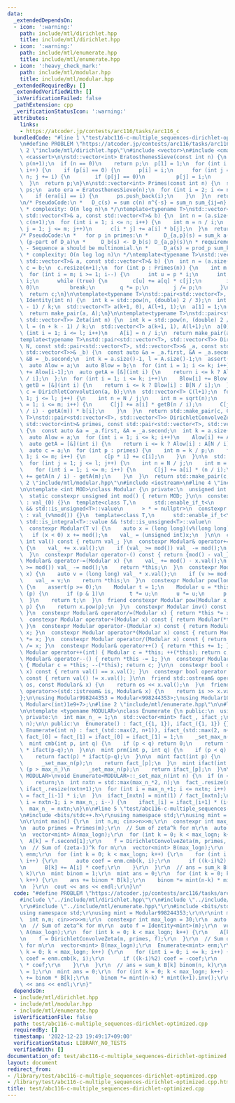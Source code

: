 ```yaml
---
data:
  _extendedDependsOn:
  - icon: ':warning:'
    path: include/mtl/dirichlet.hpp
    title: include/mtl/dirichlet.hpp
  - icon: ':warning:'
    path: include/mtl/enumerate.hpp
    title: include/mtl/enumerate.hpp
  - icon: ':heavy_check_mark:'
    path: include/mtl/modular.hpp
    title: include/mtl/modular.hpp
  _extendedRequiredBy: []
  _extendedVerifiedWith: []
  _isVerificationFailed: false
  _pathExtension: cpp
  _verificationStatusIcon: ':warning:'
  attributes:
    links:
    - https://atcoder.jp/contests/arc116/tasks/arc116_c
  bundledCode: "#line 1 \"test/abc116-c-multiple_sequences-dirichlet-optimized.cpp\"\
    \n#define PROBLEM \"https://atcoder.jp/contests/arc116/tasks/arc116_c\"\r\n#line\
    \ 2 \"include/mtl/dirichlet.hpp\"\n#include <vector>\n#include <cmath>\n#include\
    \ <cassert>\n\nstd::vector<int> EratosthenesSieve(const int n) {\n  std::vector<int>\
    \ p(n+1);\n  if (n == 0)\n    return p;\n  p[1] = 1;\n  for (int i = 2; i <= n;\
    \ i++) {\n    if (p[i] == 0) {\n      p[i] = i;\n      for (int j = i*2; j <=\
    \ n; j += i) {\n        if (p[j] == 0)\n          p[j] = i;\n      }\n    }\n\
    \  }\n  return p;\n}\n\nstd::vector<int> Primes(const int n) {\n  std::vector<int>\
    \ ps;\n  auto era = EratosthenesSieve(n);\n  for (int i = 2; i <= n; i++) {\n\
    \    if (era[i] == i) {\n      ps.push_back(i);\n    }\n  }\n  return ps;\n}\n\
    \n/* PseudoCode:\n *   D_c(s) = sum c(n) n^{-s} = sum_n sum_{ij=n} a(i)b(j) (ij)^{-s}\n\
    \ * complexity: O(n log n)\n */\ntemplate<typename T>\nstd::vector<T> DirichletConvolution(const\
    \ std::vector<T>& a, const std::vector<T>& b) {\n  int n = (a.size()-1);\n  std::vector<T>\
    \ c(n+1);\n  for (int i = 1; i <= n; i++) {\n    int m = n / i;\n    for (int\
    \ j = 1; j <= m; j++)\n      c[i * j] += a[i] * b[j];\n  }\n  return c;\n}\n\n\
    /* PseudoCode:\n *   for p in primes:\n *     D_{a,p}(s) = sum_k a(p^k) p^{-ks}\
    \ (p-part of D_a)\n *     D_b(s) <- D_b(s) D_{a,p}(s)\n * requirements:\n *  \
    \ - Sequence a should be multinomial.\n *     D_a(s) = prod_p sum_k a(p^k) p^{-ks}\n\
    \ * complexity: O(n log log n)\n */\ntemplate<typename T>\nstd::vector<T> DirichletMultinomialConvolution(const\
    \ std::vector<T>& a, const std::vector<T>& b) {\n  int n = (a.size()-1);\n  auto\
    \ c = b;\n  c.resize(n+1);\n  for (int p : Primes(n)) {\n    int m = n/p;\n  \
    \  for (int i = m; i >= 1; i--) {\n      int u = p * i;\n      int q = p, j =\
    \ i;\n      while (true) {\n        c[u] += a[q] * c[j];\n        if (j % p !=\
    \ 0)\n          break;\n        q *= p;\n        j /= p;\n      }\n    }\n  }\n\
    \  return c;\n}\n\ntemplate<typename T>\nstd::pair<std::vector<T>, std::vector<T>>\
    \ Identity(int n) {\n  int k = std::pow(n, (double) 2 / 3);\n  int l = (n + k\
    \ - 1) / k;\n  std::vector<T> a(k+1, 0), A(l+1, 1);\n  a[1] = 1;\n  A[0] = 0;\n\
    \  return make_pair(a, A);\n}\n\ntemplate<typename T>\nstd::pair<std::vector<T>,\
    \ std::vector<T>> Zeta(int n) {\n  int k = std::pow(n, (double) 2 / 3);\n  int\
    \ l = (n + k - 1) / k;\n  std::vector<T> a(k+1, 1), A(l+1);\n  a[0] = 0;\n  for\
    \ (int i = 1; i <= l; i++)\n    A[i] = n / i;\n  return make_pair(a, A);\n}\n\n\
    template<typename T>\nstd::pair<std::vector<T>, std::vector<T>> DirichletConvolveOptimal(int\
    \ N, const std::pair<std::vector<T>, std::vector<T>>& _a, const std::pair<std::vector<T>,\
    \ std::vector<T>>& _b) {\n  const auto &a = _a.first, &A = _a.second, &b = _b.first,\
    \ &B = _b.second;\n  int k = a.size()-1, l = A.size()-1;\n  assert(k * l >= N);\n\
    \  auto Alow = a;\n  auto Blow = b;\n  for (int i = 1; i <= k; i++)\n    Alow[i]\
    \ += Alow[i-1];\n  auto getA = [&](int i) {\n    return i <= k ? Alow[i] : A[N\
    \ / i];\n  };\n  for (int i = 1; i <= k; i++)\n    Blow[i] += Blow[i-1];\n  auto\
    \ getB = [&](int i) {\n    return i <= k ? Blow[i] : B[N / i];\n  };\n\n  auto\
    \ c = DirichletConvolution(a, b);\n\n  std::vector<T> C(l+1);\n  for (int j =\
    \ 1; j <= l; j++) {\n    int n = N / j;\n    int m = sqrt(n);\n    for (int i\
    \ = 1; i <= m; i++) {\n      C[j] += a[i] * getB(n / i);\n      C[j] += (getA(n\
    \ / i) - getA(m)) * b[i];\n    }\n  }\n  return std::make_pair(c, C);\n}\n\ntemplate<typename\
    \ T>\nstd::pair<std::vector<T>, std::vector<T>> DirichletConvolveZeta(int N, const\
    \ std::vector<int>& primes, const std::pair<std::vector<T>, std::vector<T>>& _a)\
    \ {\n  const auto &a = _a.first, &A = _a.second;\n  int k = a.size()-1, l = A.size()-1;\n\
    \  auto Alow = a;\n  for (int i = 1; i <= k; i++)\n    Alow[i] += Alow[i-1];\n\
    \  auto getA = [&](int i) {\n    return i <= k ? Alow[i] : A[N / i];\n  };\n\n\
    \  auto c = a;\n  for (int p : primes) {\n    int m = k / p;\n    for (int i =\
    \ 1; i <= m; i++) {\n      c[p * i] += c[i];\n    }\n  }\n\n  std::vector<T> C(l+1);\n\
    \  for (int j = 1; j <= l; j++) {\n    int n = N / j;\n    int m = std::sqrt(n);\n\
    \    for (int i = 1; i <= m; i++) {\n      C[j] += a[i] * (n / i);\n      C[j]\
    \ += getA(n / i) - getA(m);\n    }\n  }\n  return std::make_pair(c, C);\n}\n#line\
    \ 2 \"include/mtl/modular.hpp\"\n#include <iostream>\n#line 4 \"include/mtl/modular.hpp\"\
    \n\ntemplate <int MOD>\nclass Modular {\n private:\n  unsigned int val_;\n\n public:\n\
    \  static constexpr unsigned int mod() { return MOD; }\n\n  constexpr Modular()\
    \ : val_(0) {}\n  template<class T,\n      std::enable_if_t<\n          std::is_integral<T>::value\
    \ && std::is_unsigned<T>::value\n      > * = nullptr>\n  constexpr Modular(T v)\
    \ : val_(v%mod()) {}\n  template<class T,\n      std::enable_if_t<\n         \
    \ std::is_integral<T>::value && !std::is_unsigned<T>::value\n      > * = nullptr>\n\
    \  constexpr Modular(T v) {\n    auto x = (long long)(v%(long long)mod());\n \
    \   if (x < 0) x += mod();\n    val_ = (unsigned int)x;\n  }\n\n  constexpr unsigned\
    \ int val() const { return val_; }\n  constexpr Modular& operator+=(Modular x)\
    \ {\n    val_ += x.val();\n    if (val_ >= mod()) val_ -= mod();\n    return *this;\n\
    \  }\n  constexpr Modular operator-() const { return {mod() - val_}; }\n  constexpr\
    \ Modular& operator-=(Modular x) {\n    val_ += mod() - x.val();\n    if (val_\
    \ >= mod()) val_ -= mod();\n    return *this;\n  }\n  constexpr Modular& operator*=(Modular\
    \ x) {\n    auto v = (long long) val_ * x.val();\n    if (v >= mod()) v %= mod();\n\
    \    val_ = v;\n    return *this;\n  }\n  constexpr Modular pow(long long p) const\
    \ {\n    assert(p >= 0);\n    Modular t = 1;\n    Modular u = *this;\n    while\
    \ (p) {\n      if (p & 1)\n        t *= u;\n      u *= u;\n      p >>= 1;\n  \
    \  }\n    return t;\n  }\n  friend constexpr Modular pow(Modular x, long long\
    \ p) {\n    return x.pow(p);\n  }\n  constexpr Modular inv() const { return pow(mod()-2);\
    \ }\n  constexpr Modular& operator/=(Modular x) { return *this *= x.inv(); }\n\
    \  constexpr Modular operator+(Modular x) const { return Modular(*this) += x;\
    \ }\n  constexpr Modular operator-(Modular x) const { return Modular(*this) -=\
    \ x; }\n  constexpr Modular operator*(Modular x) const { return Modular(*this)\
    \ *= x; }\n  constexpr Modular operator/(Modular x) const { return Modular(*this)\
    \ /= x; }\n  constexpr Modular& operator++() { return *this += 1; }\n  constexpr\
    \ Modular operator++(int) { Modular c = *this; ++(*this); return c; }\n  constexpr\
    \ Modular& operator--() { return *this -= 1; }\n  constexpr Modular operator--(int)\
    \ { Modular c = *this; --(*this); return c; }\n\n  constexpr bool operator==(Modular\
    \ x) const { return val() == x.val(); }\n  constexpr bool operator!=(Modular x)\
    \ const { return val() != x.val(); }\n\n  friend std::ostream& operator<<(std::ostream&\
    \ os, const Modular& x) {\n    return os << x.val();\n  }\n  friend std::istream&\
    \ operator>>(std::istream& is, Modular& x) {\n    return is >> x.val_;\n  }\n\n\
    };\n\nusing Modular998244353 = Modular<998244353>;\nusing Modular1000000007 =\
    \ Modular<(int)1e9+7>;\n#line 2 \"include/mtl/enumerate.hpp\"\n\n#line 5 \"include/mtl/enumerate.hpp\"\
    \n\ntemplate <typename MODULAR>\nclass Enumerate {\n public:\n  using mint = MODULAR;\n\
    \ private:\n  int max_n_ = 1;\n  std::vector<mint> fact_, ifact_;\n\n  void _set_max_n(int\
    \ n);\n\n public:\n  Enumerate() : fact_({1, 1}), ifact_({1, 1}) {}\n  explicit\
    \ Enumerate(int n) : fact_(std::max(2, n+1)), ifact_(std::max(2, n+1)) {\n   \
    \ fact_[0] = fact_[1] = ifact_[0] = ifact_[1] = 1;\n    _set_max_n(n);\n  }\n\n\
    \  mint cmb(int p, int q) {\n    if (p < q) return 0;\n    return fact(p) * ifact(q)\
    \ * ifact(p-q);\n  }\n\n  mint prm(int p, int q) {\n    if (p < q) return 0;\n\
    \    return fact(p) * ifact(p-q);\n  }\n\n  mint fact(int p) {\n    if (p > max_n_)\n\
    \      _set_max_n(p);\n    return fact_[p];\n  }\n  mint ifact(int p) {\n    if\
    \ (p > max_n_)\n      _set_max_n(p);\n    return ifact_[p];\n  }\n\n};\n\ntemplate<typename\
    \ MODULAR>\nvoid Enumerate<MODULAR>::_set_max_n(int n) {\n  if (n <= max_n_)\n\
    \    return;\n  int nxtn = std::max(max_n_*2, n);\n  fact_.resize(nxtn+1);\n \
    \ ifact_.resize(nxtn+1);\n  for (int i = max_n_+1; i <= nxtn; i++) {\n    fact_[i]\
    \ = fact_[i-1] * i;\n  }\n  ifact_[nxtn] = mint(1) / fact_[nxtn];\n  for (int\
    \ i = nxtn-1; i > max_n_; i--) {\n    ifact_[i] = ifact_[i+1] * (i+1);\n  }\n\
    \  max_n_ = nxtn;\n}\n\n#line 5 \"test/abc116-c-multiple_sequences-dirichlet-optimized.cpp\"\
    \n#include <bits/stdc++.h>\r\nusing namespace std;\r\nusing mint = Modular998244353;\r\
    \n\r\nint main() {\r\n  int n,m; cin>>n>>m;\r\n  constexpr int max_logn = 30;\r\
    \n  auto primes = Primes(m);\r\n  // Sum of zeta^k for m\r\n  auto f = Identity<mint>(m);\r\
    \n  vector<mint> A(max_logn);\r\n  for (int k = 0; k < max_logn; k++) {\r\n  \
    \  A[k] = f.second[1];\r\n    f = DirichletConvolveZeta(m, primes, f);\r\n  }\r\
    \n  // Sum of (zeta-1)^k for m\r\n  vector<mint> B(max_logn);\r\n  Enumerate<mint>\
    \ enm;\r\n  for (int k = 0; k < max_logn; k++) {\r\n    for (int i = 0; i <= k;\
    \ i++) {\r\n      auto coef = enm.cmb(k, i);\r\n      if ((k-i)%2) coef = -coef;\r\
    \n      B[k] += A[i] * coef;\r\n    }\r\n  }\r\n  // ans = sum_k B[k] binom(n,\
    \ k)\r\n  mint binom = 1;\r\n  mint ans = 0;\r\n  for (int k = 0; k < max_logn;\
    \ k++) {\r\n    ans += binom * B[k];\r\n    binom *= mint(n-k) * mint(k+1).inv();\r\
    \n  }\r\n  cout << ans << endl;\r\n}\n"
  code: "#define PROBLEM \"https://atcoder.jp/contests/arc116/tasks/arc116_c\"\r\n\
    #include \"../include/mtl/dirichlet.hpp\"\r\n#include \"../include/mtl/modular.hpp\"\
    \r\n#include \"../include/mtl/enumerate.hpp\"\r\n#include <bits/stdc++.h>\r\n\
    using namespace std;\r\nusing mint = Modular998244353;\r\n\r\nint main() {\r\n\
    \  int n,m; cin>>n>>m;\r\n  constexpr int max_logn = 30;\r\n  auto primes = Primes(m);\r\
    \n  // Sum of zeta^k for m\r\n  auto f = Identity<mint>(m);\r\n  vector<mint>\
    \ A(max_logn);\r\n  for (int k = 0; k < max_logn; k++) {\r\n    A[k] = f.second[1];\r\
    \n    f = DirichletConvolveZeta(m, primes, f);\r\n  }\r\n  // Sum of (zeta-1)^k\
    \ for m\r\n  vector<mint> B(max_logn);\r\n  Enumerate<mint> enm;\r\n  for (int\
    \ k = 0; k < max_logn; k++) {\r\n    for (int i = 0; i <= k; i++) {\r\n      auto\
    \ coef = enm.cmb(k, i);\r\n      if ((k-i)%2) coef = -coef;\r\n      B[k] += A[i]\
    \ * coef;\r\n    }\r\n  }\r\n  // ans = sum_k B[k] binom(n, k)\r\n  mint binom\
    \ = 1;\r\n  mint ans = 0;\r\n  for (int k = 0; k < max_logn; k++) {\r\n    ans\
    \ += binom * B[k];\r\n    binom *= mint(n-k) * mint(k+1).inv();\r\n  }\r\n  cout\
    \ << ans << endl;\r\n}"
  dependsOn:
  - include/mtl/dirichlet.hpp
  - include/mtl/modular.hpp
  - include/mtl/enumerate.hpp
  isVerificationFile: false
  path: test/abc116-c-multiple_sequences-dirichlet-optimized.cpp
  requiredBy: []
  timestamp: '2022-12-23 19:49:17+09:00'
  verificationStatus: LIBRARY_NO_TESTS
  verifiedWith: []
documentation_of: test/abc116-c-multiple_sequences-dirichlet-optimized.cpp
layout: document
redirect_from:
- /library/test/abc116-c-multiple_sequences-dirichlet-optimized.cpp
- /library/test/abc116-c-multiple_sequences-dirichlet-optimized.cpp.html
title: test/abc116-c-multiple_sequences-dirichlet-optimized.cpp
---
```

